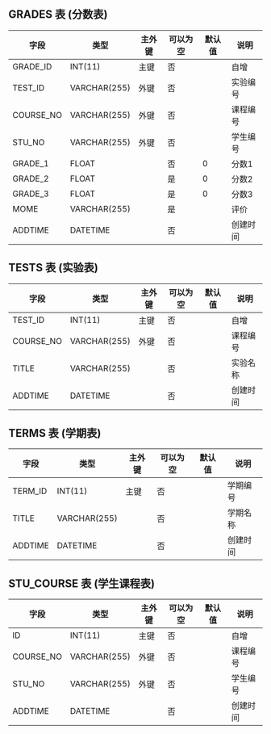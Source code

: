 ## GRADES 表 (分数表)

字段| 类型| 主外键 | 可以为空|默认值|说明|
---|---|---|---|---|---|
GRADE_ID | INT(11)| 主键|否||自增|
TEST_ID|VARCHAR(255)|外键|否||实验编号|
COURSE_NO|VARCHAR(255)|外键|否||课程编号|
STU_NO|VARCHAR(255)|外键|否||学生编号|
GRADE_1|FLOAT||否|0|分数1|
GRADE_2 | FLOAT| |是|0|分数2|
GRADE_3 | FLOAT| |是|0|分数3|
MOME | VARCHAR(255)| |是||评价|
ADDTIME | DATETIME| |否||创建时间|

## TESTS 表 (实验表)

字段| 类型| 主外键 | 可以为空|默认值|说明|
---|---|---|---|---|---|
TEST_ID | INT(11)| 主键|否||自增|
COURSE_NO|VARCHAR(255)|外键|否||课程编号|
TITLE|VARCHAR(255)||否||实验名称|
ADDTIME | DATETIME| |否||创建时间|

## TERMS 表 (学期表)

字段| 类型| 主外键 | 可以为空|默认值|说明|
---|---|---|---|---|---|
TERM_ID | INT(11)| 主键|否||学期编号|
TITLE|VARCHAR(255)||否||学期名称|
ADDTIME | DATETIME| |否||创建时间|

## STU_COURSE 表 (学生课程表)

字段| 类型| 主外键 | 可以为空|默认值|说明|
---|---|---|---|---|---|
ID | INT(11)| 主键|否||自增|
COURSE_NO|VARCHAR(255)|外键|否||课程编号|
STU_NO|VARCHAR(255)|外键|否||学生编号|
ADDTIME | DATETIME| |否||创建时间|
